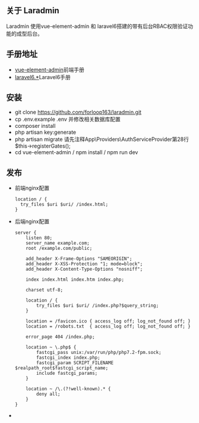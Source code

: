 
## 关于 Laradmin

Laradmin 使用vue-element-admin 和 laravel6搭建的带有后台RBAC权限验证功能的成型后台。

## 手册地址

- [vue-element-admin](https://panjiachen.github.io/vue-element-admin-site/)前端手册
- [laravel6.*](https://learnku.com/docs/laravel/6.x)Laravel6手册

## 安装

- git clone https://github.com/forloop163/laradmin.git
- cp .env.example .env 并修改相关数据库配置
- composer install
- php artisan key:generate
- php artisan migrate 请先注释App\Providers\AuthServiceProvider第28行$this->registerGates();
- cd vue-element-admin / npm install / npm run dev



## 发布
- 前端nginx配置
   ```
   location / {
     try_files $uri $uri/ /index.html;
   }
   ```
- 后端nginx配置
   ```
   server {
       listen 80;
       server_name example.com;
       root /example.com/public;
   
       add_header X-Frame-Options "SAMEORIGIN";
       add_header X-XSS-Protection "1; mode=block";
       add_header X-Content-Type-Options "nosniff";
   
       index index.html index.htm index.php;
   
       charset utf-8;
   
       location / {
           try_files $uri $uri/ /index.php?$query_string;
       }
   
       location = /favicon.ico { access_log off; log_not_found off; }
       location = /robots.txt  { access_log off; log_not_found off; }
   
       error_page 404 /index.php;
   
       location ~ \.php$ {
           fastcgi_pass unix:/var/run/php/php7.2-fpm.sock;
           fastcgi_index index.php;
           fastcgi_param SCRIPT_FILENAME $realpath_root$fastcgi_script_name;
           include fastcgi_params;
       }
   
       location ~ /\.(?!well-known).* {
           deny all;
       }
   }
   ```
-       
